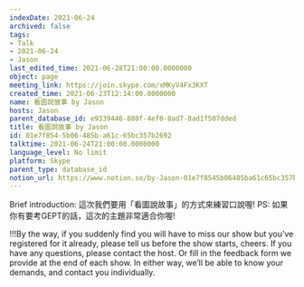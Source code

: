 ```yaml
---
indexDate: 2021-06-24
archived: false
tags:
- Talk
- 2021-06-24
- Jason
last_edited_time: 2021-06-28T21:00:00.0000000
object: page
meeting_link: https://join.skype.com/xMKyV4Fx3KXT
created_time: 2021-06-23T12:14:00.0000000
name: 看圖說故事 by Jason
hosts: Jason
parent_database_id: e9339446-880f-4ef0-8ad7-8ad1f507dded
title: 看圖說故事 by Jason
id: 01e7f854-5b06-485b-a61c-65bc357b2692
talktime: 2021-06-24T21:00:00.0000000
language_level: No limit
platform: Skype
parent_type: database_id
notion_url: https://www.notion.so/by-Jason-01e7f8545b06485ba61c65bc357b2692
---
```




Brief introduction: 這次我們要用「看圖說故事」的方式來練習口說喔!
PS: 如果你有要考GEPT的話，這次的主題非常適合你喔!

!!!By the way, if you suddenly find you will have to miss our show but you’ve registered for it already, please tell us before the show starts, cheers.
If you have any questions, please contact the host. Or fill in the feedback form we provide at the end of each show. In either way, we’ll be able to know your demands, and contact you individually.



